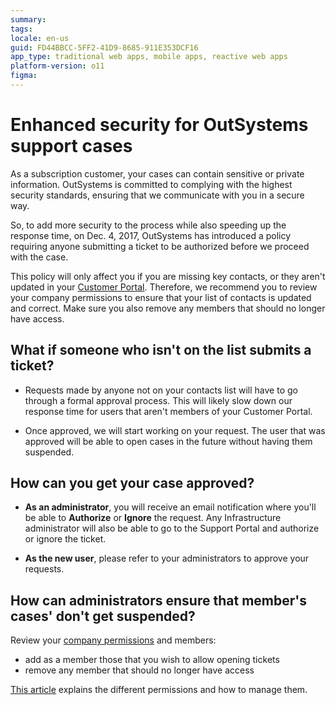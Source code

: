 ```yaml
---
summary:
tags:
locale: en-us
guid: FD44BBCC-5FF2-41D9-8685-911E353DCF16
app_type: traditional web apps, mobile apps, reactive web apps
platform-version: o11
figma:
---
```


# Enhanced security for OutSystems support cases

As a subscription customer, your cases can contain sensitive or private information. OutSystems is committed to complying with the highest security standards, ensuring that we communicate with you in a secure way.

So, to add more security to the process while also speeding up the response time, on Dec. 4, 2017, OutSystems has introduced a policy requiring anyone submitting a ticket to be authorized before we proceed with the case.

This policy will only affect you if you are missing key contacts, or they aren't updated in your [Customer Portal](https://www.outsystems.com/cs-home/). Therefore, we recommend you to review your company permissions to ensure that your list of contacts is updated and correct. Make sure you also remove any members that should no longer have access.

## What if someone who isn't on the list submits a ticket?

* Requests made by anyone not on your contacts list will have to go through a formal approval process. This will likely slow down our response time for users that aren't members of your Customer Portal.

* Once approved, we will start working on your request. The user that was approved will be able to open cases in the future without having them suspended.

## How can you get your case approved?

* **As an administrator**, you will receive an email notification where you'll be able to **Authorize** or **Ignore** the request. Any Infrastructure administrator will also be able to go to the Support Portal and authorize or ignore the ticket.

* **As the new user**, please refer to your administrators to approve your requests.

## How can administrators ensure that member's cases' don't get suspended?

Review your [company permissions](https://www.outsystems.com/cs-home/) and members:

* add as a member those that you wish to allow opening tickets
* remove any member that should no longer have access

[This article](https://success.outsystems.com/Support/Enterprise_Customers/OutSystems_Support/Managing_your_company_permissions_on_OutSystems_Customer_Portal) explains the different permissions and how to manage them.
